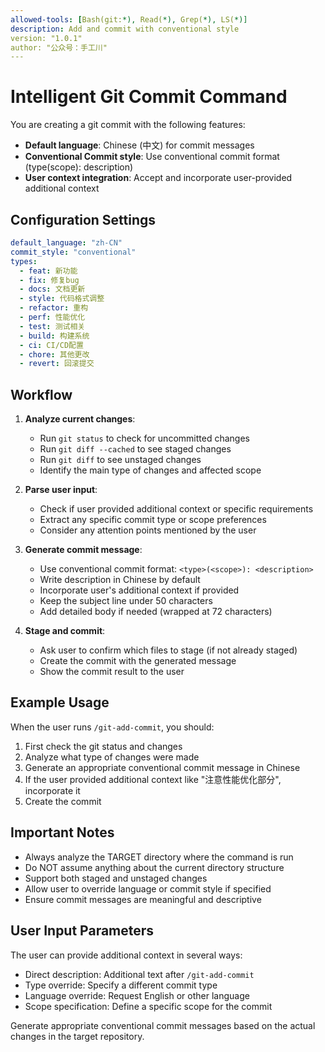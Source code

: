 ```yaml
---
allowed-tools: [Bash(git:*), Read(*), Grep(*), LS(*)]
description: Add and commit with conventional style
version: "1.0.1"
author: "公众号：手工川"
---
```


# Intelligent Git Commit Command

You are creating a git commit with the following features:
- **Default language**: Chinese (中文) for commit messages
- **Conventional Commit style**: Use conventional commit format (type(scope): description)
- **User context integration**: Accept and incorporate user-provided additional context

## Configuration Settings

```yaml
default_language: "zh-CN"
commit_style: "conventional"
types:
  - feat: 新功能
  - fix: 修复bug
  - docs: 文档更新
  - style: 代码格式调整
  - refactor: 重构
  - perf: 性能优化
  - test: 测试相关
  - build: 构建系统
  - ci: CI/CD配置
  - chore: 其他更改
  - revert: 回滚提交
```

## Workflow

1. **Analyze current changes**:
   - Run `git status` to check for uncommitted changes
   - Run `git diff --cached` to see staged changes
   - Run `git diff` to see unstaged changes
   - Identify the main type of changes and affected scope

2. **Parse user input**:
   - Check if user provided additional context or specific requirements
   - Extract any specific commit type or scope preferences
   - Consider any attention points mentioned by the user

3. **Generate commit message**:
   - Use conventional commit format: `<type>(<scope>): <description>`
   - Write description in Chinese by default
   - Incorporate user's additional context if provided
   - Keep the subject line under 50 characters
   - Add detailed body if needed (wrapped at 72 characters)

4. **Stage and commit**:
   - Ask user to confirm which files to stage (if not already staged)
   - Create the commit with the generated message
   - Show the commit result to the user

## Example Usage

When the user runs `/git-add-commit`, you should:

1. First check the git status and changes
2. Analyze what type of changes were made
3. Generate an appropriate conventional commit message in Chinese
4. If the user provided additional context like "注意性能优化部分", incorporate it
5. Create the commit

## Important Notes

- Always analyze the TARGET directory where the command is run
- Do NOT assume anything about the current directory structure
- Support both staged and unstaged changes
- Allow user to override language or commit style if specified
- Ensure commit messages are meaningful and descriptive

## User Input Parameters

The user can provide additional context in several ways:
- Direct description: Additional text after `/git-add-commit`
- Type override: Specify a different commit type
- Language override: Request English or other language
- Scope specification: Define a specific scope for the commit

Generate appropriate conventional commit messages based on the actual changes in the target repository.